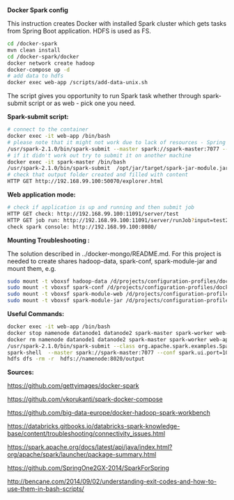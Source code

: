 **Docker Spark config**

This instruction creates Docker with installed Spark cluster which gets tasks from Spring Boot application. HDFS is used as FS.

```sh
cd /docker-spark
mvn clean install
cd /docker-spark/docker
docker network create hadoop
docker-compose up -d
# add data to hdfs
docker exec web-app /scripts/add-data-unix.sh
```

The script gives you opportunity to run Spark task whether through spark-submit script or as web - pick one you need.

**Spark-submit script:**

```sh
# connect to the container
docker exec -it web-app /bin/bash
# please note that it might not work due to lack of resources - Spring app has taken it already. So stop or disable Spring Spark context if you still want to run it.
/usr/spark-2.1.0/bin/spark-submit --master spark://spark-master:7077 --conf spark.ui.port=10981 /opt/jar/target/spark-jar-module.jar
# if it didn't work out try to submit it on another machine
docker exec -it spark-master /bin/bash
/usr/spark-2.1.0/bin/spark-submit  /opt/jar/target/spark-jar-module.jar
# check that output folder created and filled with content
HTTP GET http://192.168.99.100:50070/explorer.html
```

**Web application mode:**

```sh
# check if application is up and running and then submit job
HTTP GET check: http://192.168.99.100:11091/server/test
HTTP GET job run: http://192.168.99.100:11091/server/runJob?input=test2.txt&output=output1
check spark console: http://192.168.99.100:8080/
```

**Mounting Troubleshooting :**

The solution described in ../docker-mongo/README.md. For this project is needed to create shares hadoop-data, spark-conf, spark-module-jar and mount them, e.g.

```sh
sudo mount -t vboxsf hadoop-data /d/projects/configuration-profiles/docker-spark/docker/hadoop-data
sudo mount -t vboxsf spark-conf /d/projects/configuration-profiles/docker-spark/docker/conf
sudo mount -t vboxsf spark-module-web /d/projects/configuration-profiles/docker-spark/spark-module-web
sudo mount -t vboxsf spark-module-jar /d/projects/configuration-profiles/docker-spark/spark-module-jar
```

**Useful Commands:**

```sh
docker exec -it web-app /bin/bash
docker stop namenode datanode1 datanode2 spark-master spark-worker web-app
docker rm namenode datanode1 datanode2 spark-master spark-worker web-app
/usr/spark-2.1.0/bin/spark-submit --class org.apache.spark.examples.SparkPi --master spark://spark-master:7077 --conf spark.ui.port=10981 /usr/spark-2.1.0/examples/jars/spark-examples_2.11-2.1.0.jar 10
spark-shell  --master spark://spark-master:7077 --conf spark.ui.port=10981
hdfs dfs -rm -r  hdfs://namenode:8020/output
```

**Sources:**

https://github.com/gettyimages/docker-spark

https://github.com/vkorukanti/spark-docker-compose

https://github.com/big-data-europe/docker-hadoop-spark-workbench

https://databricks.gitbooks.io/databricks-spark-knowledge-base/content/troubleshooting/connectivity_issues.html

https://spark.apache.org/docs/latest/api/java/index.html?org/apache/spark/launcher/package-summary.html

https://github.com/SpringOne2GX-2014/SparkForSpring

http://bencane.com/2014/09/02/understanding-exit-codes-and-how-to-use-them-in-bash-scripts/